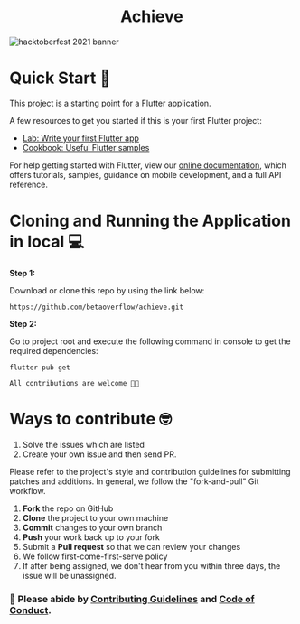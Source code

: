 <h1 align='center'>Achieve</h1>

![hacktoberfest 2021 banner](https://user-images.githubusercontent.com/76111005/135587745-7bcfee18-3fd0-47e5-be37-1def03593f9e.png)

# Quick Start 🚀

This project is a starting point for a Flutter application.

A few resources to get you started if this is your first Flutter project:

- [Lab: Write your first Flutter app](https://flutter.dev/docs/get-started/codelab)
- [Cookbook: Useful Flutter samples](https://flutter.dev/docs/cookbook)

For help getting started with Flutter, view our
[online documentation](https://flutter.dev/docs), which offers tutorials,
samples, guidance on mobile development, and a full API reference.


# Cloning and Running the Application in local 💻

**Step 1:**

Download or clone this repo by using the link below:

```
https://github.com/betaoverflow/achieve.git
```

**Step 2:**

Go to project root and execute the following command in console to get the required dependencies: 

```
flutter pub get 
```

`All contributions are welcome 🎉🎉`


# Ways to contribute 🤓
1. Solve the issues which are listed
2. Create your own issue and then send PR.

Please refer to the project's style and contribution guidelines for submitting patches and additions. In general, we follow the "fork-and-pull" Git workflow.

 1. **Fork** the repo on GitHub
 2. **Clone** the project to your own machine
 3. **Commit** changes to your own branch
 4. **Push** your work back up to your fork
 5. Submit a **Pull request** so that we can review your changes
 6. We follow first-come-first-serve policy
 7. If after being assigned, we don't hear from you within three days, the issue will be unassigned.

### 🚀 Please abide by  [Contributing Guidelines](https://github.com/betaoverflow/achieve/blob/main/CONTRIBUTING.md) and [Code of Conduct](https://github.com/betaoverflow/achieve/blob/main/CODE_OF_CONDUCT.md).
